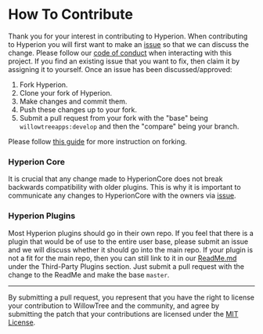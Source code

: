 # How To Contribute

Thank you for your interest in contributing to Hyperion. When contributing to Hyperion you will first want to make an [issue](https://github.com/willowtreeapps/Hyperion-Android/issues/new) so that we can discuss the change. Please follow our [code of conduct](CODE_OF_CONDUCT.md) when interacting with this project.  If you find an existing issue that you want to fix, then claim it by assigning it to yourself. Once an issue has been discussed/approved:

1. Fork Hyperion.
2. Clone your fork of Hyperion.
3. Make changes and commit them.
4. Push these changes up to your fork.
5. Submit a pull request from your fork with the "base" being `willowtreeapps:develop` and then the "compare" being your branch.

Please follow [this guide](https://help.github.com/articles/fork-a-repo/) for more instruction on forking.

### Hyperion Core

It is crucial that any change made to HyperionCore does not break backwards compatibility with older plugins. This is why it is important to communicate any changes to HyperionCore with the owners via [issue](https://github.com/willowtreeapps/Hyperion-Android/issues/new).

### Hyperion Plugins

Most Hyperion plugins should go in their own repo. If you feel that there is a plugin that would be of use to the entire user base, please submit an issue and we will discuss whether it should go into the main repo. If your plugin is not a fit for the main repo, then you can still link to it in our [ReadMe.md](https://github.com/willowtreeapps/Hyperion-Android/blob/master/README.md#third-party-plugins) under the Third-Party Plugins section. Just submit a pull request with the change to the ReadMe and make the base `master`.

---

By submitting a pull request, you represent that you have the right to license
your contribution to WillowTree and the community, and agree by submitting the patch
that your contributions are licensed under the [MIT License](LICENSE).
